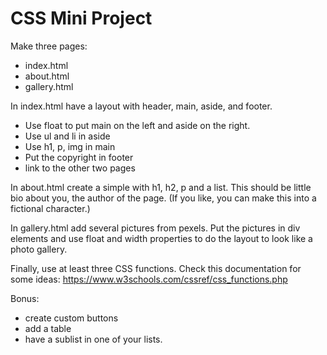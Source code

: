 # CSS Mini Project

Make three pages:

* index.html
* about.html
* gallery.html

In index.html have a layout with header, main, aside, and footer. 

* Use float to put main on the left and aside on the right.
* Use ul and li in aside
* Use h1, p, img in main
* Put the copyright in footer
* link to the other two pages

In about.html create a simple with h1, h2, p and a list. This should be little bio about you, the author of the page. (If you like, you can make this into a fictional character.)

In gallery.html add several pictures from pexels. Put the pictures in div elements and use float and width properties to do the layout to look like a photo gallery.

Finally, use at least three CSS functions. Check this documentation for some ideas: https://www.w3schools.com/cssref/css_functions.php

Bonus:

* create custom buttons
* add a table
* have a sublist in one of your lists.
